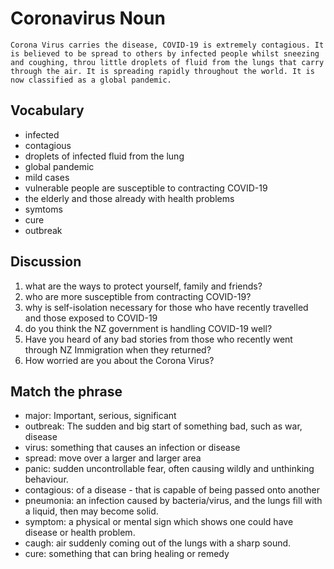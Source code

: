 # Coronavirus **Noun**

```
Corona Virus carries the disease, COVID-19 is extremely contagious. It is believed to be spread to others by infected people whilst sneezing and coughing, throu little droplets of fluid from the lungs that carry through the air. It is spreading rapidly throughout the world. It is now classified as a global pandemic.
```

## Vocabulary

- infected
- contagious
- droplets of infected fluid from the lung
- global pandemic
- mild cases
- vulnerable people are susceptible to contracting COVID-19
- the elderly and those already with health problems
- symtoms
- cure
- outbreak

## Discussion

1. what are the ways to protect yourself, family and friends?
2. who are more susceptible from contracting COVID-19?
3. why is self-isolation necessary for those who have recently travelled and those exposed to COVID-19
4. do you think the NZ government is handling COVID-19 well?
5. Have you heard of any bad stories from those who recently went through NZ Immigration when they returned?
6. How worried are you about the Corona Virus?

## Match the phrase

- major: Important, serious, significant
- outbreak: The sudden and big start of something bad, such as war, disease
- virus: something that causes an infection or disease
- spread: move over a larger and larger area
- panic: sudden uncontrollable fear, often causing wildly and unthinking behaviour.
- contagious: of a disease - that is capable of being passed onto another
- pneumonia: an infection caused by bacteria/virus, and the lungs fill with a liquid, then may become solid.
- symptom: a physical or mental sign which shows one could have disease or health problem.
- caugh: air suddenly coming out of the lungs with a sharp sound.
- cure: something that can bring healing or remedy
